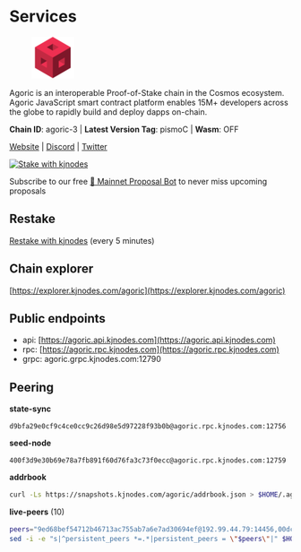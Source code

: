 # Services

<figure><img src="https://raw.githubusercontent.com/kj89/cosmos-images/main/logos/agoric.png" alt=""><figcaption></figcaption></figure>

Agoric is an interoperable Proof-of-Stake chain in the Cosmos ecosystem.  Agoric JavaScript smart contract platform enables 15M+ developers across the  globe to rapidly build and deploy dapps on-chain.

**Chain ID**: agoric-3 | **Latest Version Tag**: pismoC | **Wasm**: OFF

[Website](https://agoric.com) | [Discord](https://discord.com/invite/qDW8DRes4s) | [Twitter](https://twitter.com/agoric)

[![Stake with kjnodes](https://i.ibb.co/cr44Q8j/button-stake-with-kjnodes.png)](https://restake.app/agoric/agoricvaloper1ku5sm2twlsywdrp4wz3kfwgyrtqtp0lpr3nvk8)

Subscribe to our free [🤖 Mainnet Proposal Bot](https://t.me/kjnodes_proposal_bot) to never miss upcoming proposals

## Restake

[Restake with kjnodes](https://restake.app/agoric/agoricvaloper1ku5sm2twlsywdrp4wz3kfwgyrtqtp0lpr3nvk8) (every 5 minutes)
## Chain explorer
[https://explorer.kjnodes.com/agoric](https://explorer.kjnodes.com/agoric)

## Public endpoints

* api: [https://agoric.api.kjnodes.com](https://agoric.api.kjnodes.com)
* rpc: [https://agoric.rpc.kjnodes.com](https://agoric.rpc.kjnodes.com)
* grpc: agoric.grpc.kjnodes.com:12790

## Peering

**state-sync**

```text
d9bfa29e0cf9c4ce0cc9c26d98e5d97228f93b0b@agoric.rpc.kjnodes.com:12756
```

**seed-node**

```text
400f3d9e30b69e78a7fb891f60d76fa3c73f0ecc@agoric.rpc.kjnodes.com:12759
```

**addrbook**
```bash
curl -Ls https://snapshots.kjnodes.com/agoric/addrbook.json > $HOME/.agoric/config/addrbook.json
```

**live-peers** (10)
```bash
peers="9ed68bef54712b46713ac755ab7a6e7ad30694ef@192.99.44.79:14456,00dc1964683a005274c39d3f347e83a5651dd923@65.21.127.159:26656,6b0538dbee953a1c50c28312907fe497625a93d0@46.166.143.91:26656,506f9bca6ce2f29a2556427f90693a8ee1b100ff@178.128.238.183:26060,d03a9974f14ae380fdb7caf46ec71ce5278f0356@34.72.231.9:26656,23fd78b96fc7f17b47fc4a0d442b0ec53faebd88@157.90.91.20:12656,ca4c3b9d0cf78d934a3b972c328db2e4a9a66c42@64.32.40.114:26656,d9bfa29e0cf9c4ce0cc9c26d98e5d97228f93b0b@65.109.88.38:12756,e70955351f601ea5be9a9bf41032949a777f31b3@207.244.255.229:10003,cf6854b4615508d264ad4404061b083aa70ce9c8@34.72.229.79:26656"
sed -i -e "s|^persistent_peers *=.*|persistent_peers = \"$peers\"|" $HOME/.agoric/config/config.toml
```
